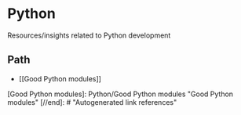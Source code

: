 # Python

Resources/insights related to Python development

## Path

- [[Good Python modules]]

[//begin]: # "Autogenerated link references for markdown compatibility"
[Good Python modules]: Python/Good Python modules "Good Python modules"
[//end]: # "Autogenerated link references"